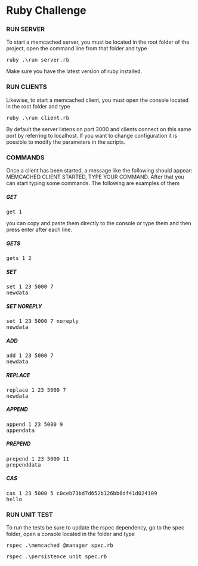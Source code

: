 # Ruby Challenge

### RUN SERVER

To start a memcached server, you must be located in the root folder of the project, open the command line from that folder and type

<pre>
ruby .\run_server.rb</pre>

Make sure you have the latest version of ruby installed.

### RUN CLIENTS

Likewise, to start a memcached client, you must open the console located in the root folder and type

<pre>
ruby .\run_client.rb</pre>

By default the server listens on port 3000 and clients connect on this same port by referring to localhost. If you want to change configuration it is possible to modify the parameters in the scripts.

### COMMANDS

Once a client has been started, a message like the following should appear: MEMCACHED CLIENT STARTED, TYPE YOUR COMMAND. After that you can start typing some commands. The following are examples of them

##### GET

<pre>
get 1
</pre>

you can copy and paste them directly to the console or type them and then press enter after each line.

##### GETS

<pre>
gets 1 2
</pre>

##### SET

<pre>
set 1 23 5000 7
newdata
</pre>

##### SET NOREPLY

<pre>
set 1 23 5000 7 noreply
newdata
</pre>


##### ADD

<pre>
add 1 23 5000 7
newdata
</pre>

##### REPLACE

<pre>
replace 1 23 5000 7
newdata
</pre>

##### APPEND

<pre>
append 1 23 5000 9
appendata
</pre>

##### PREPEND

<pre>
prepend 1 23 5000 11
prependdata
</pre>

##### CAS

<pre>
cas 1 23 5000 5 c0ceb73bd7d652b126bb6df41d024109
hello
</pre>

### RUN UNIT TEST

To run the tests be sure to update the rspec dependency, go to the spec folder, open a console located in the folder and type

<pre>
rspec .\memcached_@manager_spec.rb
</pre> 

<pre>
rspec .\persistence_unit_spec.rb
</pre> 
